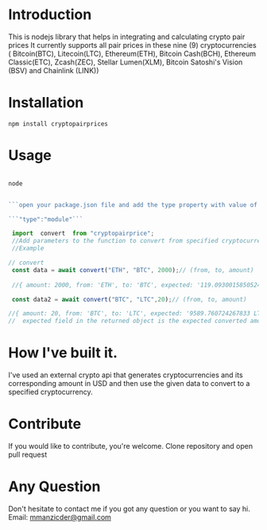 # Introduction

This is nodejs library that helps in integrating and calculating crypto pair prices
It currently supports all pair prices in these nine (9)  cryptocurrencies ( Bitcoin(BTC), Litecoin(LTC), Ethereum(ETH), Bitcoin Cash(BCH), Ethereum Classic(ETC), Zcash(ZEC), Stellar Lumen(XLM), Bitcoin Satoshi's Vision (BSV) and Chainlink (LINK))

# Installation

```npm install cryptopairprices```

# Usage 

```js

node


```open your package.json file and add the type property with value of module```

```"type":"module"```

 import  convert  from "cryptopairprice";
 //Add parameters to the function to convert from specified cryptocurrency to another
 //Example

// convert
 const data = await convert("ETH", "BTC", 2000);// (from, to, amount)
   
 //{ amount: 2000, from: 'ETH', to: 'BTC', expected: '119.09300158505243 BTC'}

 const data2 = await convert("BTC", "LTC",20);// (from, to, amount)

//{ amount: 20, from: 'BTC', to: 'LTC', expected: '9589.760724267833 LTC'}
//  expected field in the returned object is the expected converted amount.


 ```
# How I've built it.

I've used an external crypto api that generates cryptocurrencies and its corresponding amount in USD and then use the given data to convert to a specified cryptocurrency.


# Contribute

If you would like to contribute, you're welcome. Clone repository and open pull request

# Any Question

Don't hesitate to contact me if you got any question or you want to say hi. Email: mmanzicder@gmail.com